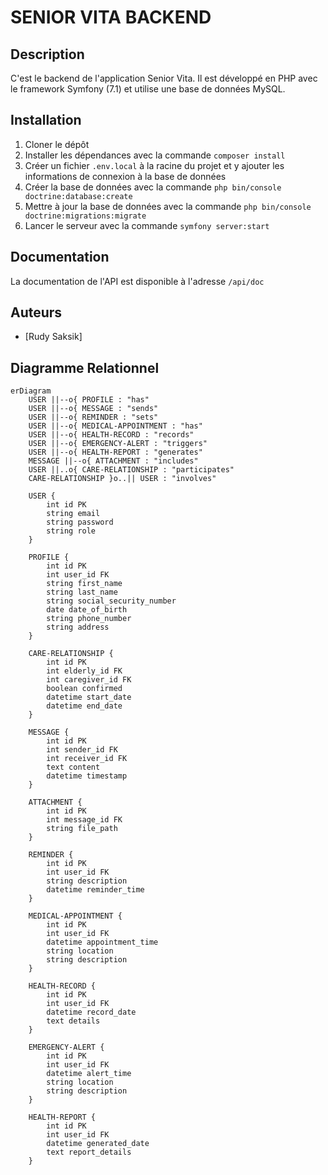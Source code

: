 # SENIOR VITA BACKEND #
## Description ##
C'est le backend de l'application Senior Vita. Il est développé en PHP avec le framework Symfony (7.1) et utilise une base de données MySQL.

## Installation ##
1. Cloner le dépôt
2. Installer les dépendances avec la commande `composer install`
3. Créer un fichier `.env.local` à la racine du projet et y ajouter les informations de connexion à la base de données
4. Créer la base de données avec la commande `php bin/console doctrine:database:create`
5. Mettre à jour la base de données avec la commande `php bin/console doctrine:migrations:migrate`
6. Lancer le serveur avec la commande `symfony server:start`

## Documentation ##
La documentation de l'API est disponible à l'adresse `/api/doc`

## Auteurs ##
- [Rudy Saksik]

## Diagramme Relationnel ##
```mermaid
erDiagram
    USER ||--o{ PROFILE : "has"
    USER ||--o{ MESSAGE : "sends"
    USER ||--o{ REMINDER : "sets"
    USER ||--o{ MEDICAL-APPOINTMENT : "has"
    USER ||--o{ HEALTH-RECORD : "records"
    USER ||--o{ EMERGENCY-ALERT : "triggers"
    USER ||--o{ HEALTH-REPORT : "generates"
    MESSAGE ||--o{ ATTACHMENT : "includes"
    USER ||..o{ CARE-RELATIONSHIP : "participates"
    CARE-RELATIONSHIP }o..|| USER : "involves"

    USER {
        int id PK
        string email
        string password
        string role
    }

    PROFILE {
        int id PK
        int user_id FK
        string first_name
        string last_name
        string social_security_number
        date date_of_birth
        string phone_number
        string address
    }

    CARE-RELATIONSHIP {
        int id PK
        int elderly_id FK
        int caregiver_id FK
        boolean confirmed
        datetime start_date
        datetime end_date
    }

    MESSAGE {
        int id PK
        int sender_id FK
        int receiver_id FK
        text content
        datetime timestamp
    }

    ATTACHMENT {
        int id PK
        int message_id FK
        string file_path
    }

    REMINDER {
        int id PK
        int user_id FK
        string description
        datetime reminder_time
    }

    MEDICAL-APPOINTMENT {
        int id PK
        int user_id FK
        datetime appointment_time
        string location
        string description
    }

    HEALTH-RECORD {
        int id PK
        int user_id FK
        datetime record_date
        text details
    }

    EMERGENCY-ALERT {
        int id PK
        int user_id FK
        datetime alert_time
        string location
        string description
    }

    HEALTH-REPORT {
        int id PK
        int user_id FK
        datetime generated_date
        text report_details
    }



